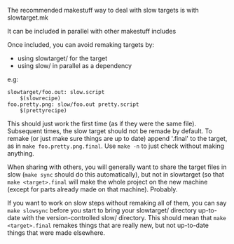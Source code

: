 
The recommended makestuff way to deal with slow targets is with slowtarget.mk

It can be included in parallel with other makestuff includes

Once included, you can avoid remaking targets by:

* using slowtarget/ for the target
* using slow/ in parallel as a dependency 

e.g:
```make
slowtarget/foo.out: slow.script
	$(slowrecipe)
foo.pretty.png: slow/foo.out pretty.script
	$(prettyrecipe)
```

This should just work the first time (as if they were the same file). Subsequent times, the slow target should not be remade by default. To remake (or just make sure things are up to date) append '.final' to the target, as in `make foo.pretty.png.final`. Use `make -n` to just check without making anything.

When sharing with others, you will generally want to share the target files in slow (`make sync` should do this automatically), but not in slowtarget (so that `make <target>.final` will make the whole project on the new machine (except for parts already made on that machine). Probably.

If you want to work on slow steps without remaking all of them, you can say `make slowsync` before you start to bring your slowtarget/ directory up-to-date with the version-controlled slow/ directory. This should mean that `make <target>.final` remakes things that are really new, but not up-to-date things that were made elsewhere.
